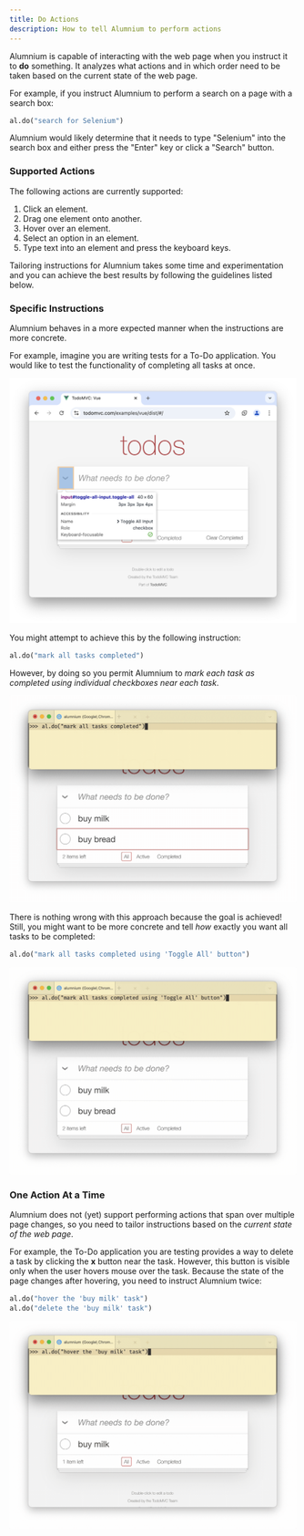 ```yaml
---
title: Do Actions
description: How to tell Alumnium to perform actions
---
```


Alumnium is capable of interacting with the web page when you instruct it to **do** something. It analyzes what actions and in which order need to be taken based on the current state of the web page.

For example, if you instruct Alumnium to perform a search on a page with a search box:

```python
al.do("search for Selenium")
```

Alumnium would likely determine that it needs to type "Selenium" into the search box and either press the "Enter" key or click a "Search" button.

### Supported Actions

The following actions are currently supported:

1. Click an element.
2. Drag one element onto another.
3. Hover over an element.
4. Select an option in an element.
5. Type text into an element and press the keyboard keys.

Tailoring instructions for Alumnium takes some time and experimentation and you can achieve the best results by following the guidelines listed below.

### Specific Instructions

Alumnium behaves in a more expected manner when the instructions are more concrete.

For example, imagine you are writing tests for a To-Do application. You would like to test the functionality of completing all tasks at once.

![A screenshot of To Do application with Complete All Tasks checkbox highlighted](../../../../assets/todo-mark-all.png)

You might attempt to achieve this by the following instruction:

```python
al.do("mark all tasks completed")
```

However, by doing so you permit Alumnium to *mark each task as completed using individual checkboxes near each task*.

![A screen recording of Alumnium mark each task completed one by one](../../../../assets/mark-tasks-one-by-one.gif)

There is nothing wrong with this approach because the goal is achieved! Still, you might want to be more concrete and tell *how* exactly you want all tasks to be completed:

```python
al.do("mark all tasks completed using 'Toggle All' button")
```

![A screen recording of Alumnium mark tasks completed at once](../../../../assets/mark-tasks-at-once.gif)

### One Action At a Time

Alumnium does not (yet) support performing actions that span over multiple page changes, so you need to tailor instructions based on the *current state of the web page*.

For example, the To-Do application you are testing provides a way to delete a task by clicking the **x** button near the task. However, this button is visible only when the user hovers mouse over the task. Because the state of the page changes after hovering, you need to instruct Alumnium twice:

```python
al.do("hover the 'buy milk' task")
al.do("delete the 'buy milk' task")
```

![A screen recording of Alumnium hovering and deleting task](../../../../assets/delete-task.gif)
